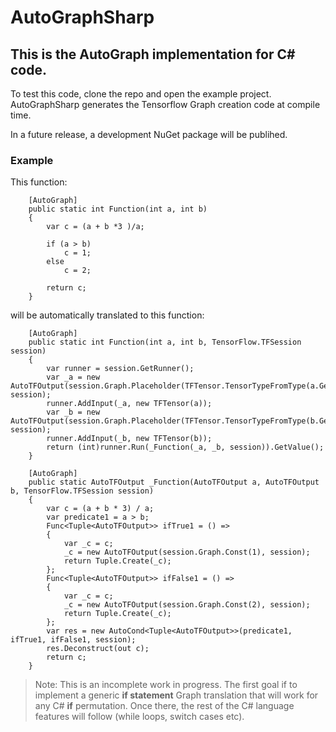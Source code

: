 # AutoGraphSharp

## This is the AutoGraph implementation for C# code. 

To test this code, clone the repo and open the example project. AutoGraphSharp generates the Tensorflow Graph creation code at compile time. 

In a future release, a development NuGet package will be publihed. 

### Example

This function:

        [AutoGraph]
        public static int Function(int a, int b)
        {
            var c = (a + b *3 )/a;

            if (a > b)
                c = 1;
            else
                c = 2;

            return c;
        }

will be automatically translated to this function:

        [AutoGraph]
        public static int Function(int a, int b, TensorFlow.TFSession session)
        {
            var runner = session.GetRunner();
            var _a = new AutoTFOutput(session.Graph.Placeholder(TFTensor.TensorTypeFromType(a.GetType())), session);
            runner.AddInput(_a, new TFTensor(a));
            var _b = new AutoTFOutput(session.Graph.Placeholder(TFTensor.TensorTypeFromType(b.GetType())), session);
            runner.AddInput(_b, new TFTensor(b));
            return (int)runner.Run(_Function(_a, _b, session)).GetValue();
        }

        [AutoGraph]
        public static AutoTFOutput _Function(AutoTFOutput a, AutoTFOutput b, TensorFlow.TFSession session)
        {
            var c = (a + b * 3) / a;
            var predicate1 = a > b;
            Func<Tuple<AutoTFOutput>> ifTrue1 = () =>
            {
                var _c = c;
                _c = new AutoTFOutput(session.Graph.Const(1), session);
                return Tuple.Create(_c);
            };
            Func<Tuple<AutoTFOutput>> ifFalse1 = () =>
            {
                var _c = c;
                _c = new AutoTFOutput(session.Graph.Const(2), session);
                return Tuple.Create(_c);
            };
            var res = new AutoCond<Tuple<AutoTFOutput>>(predicate1, ifTrue1, ifFalse1, session);
            res.Deconstruct(out c);
            return c;
        }
        
>Note: This is an incomplete work in progress. The first goal if to implement a generic **if statement** Graph translation that will work for any C# **if** permutation. Once there, the rest of the C# language features will follow (while loops, switch cases etc).
